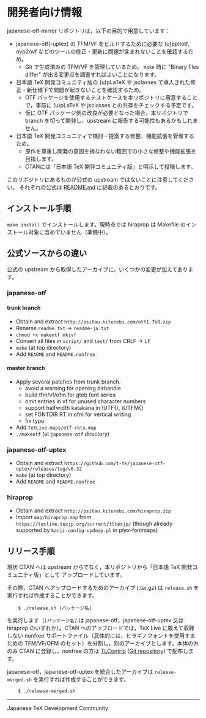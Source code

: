 # 開発者向け情報

japanese-otf-mirror リポジトリは，以下の目的で用意しています：

- japanese-otf(-uptex) の TFM/VF をビルドするために必要な
  (u)ppltotf, ovp2ovf などのツールの修正・更新に問題が含まれないことを確認するため。
    - Git で生成済みの TFM/VF を管理しているため，
      `make` 時に "Binary files differ" が出る変更点を調査すればよいことになります。
- 日本語 TeX 開発コミュニティ版の (u)pLaTeX や jsclasses
  で導入された修正・新仕様下で問題が起きないことを確認するため。
    - OTF パッケージを使用するテストケースを本リポジトリに用意することで，事前に
      (u)pLaTeX や jsclasses との共存をチェックする予定です。
    - 仮に OTF パッケージ側の改良が必要となった場合，本リポジトリで
      branch を切って開発し，upstream に報告する可能性もあるかもしれません。
- 日本語 TeX 開発コミュニティで検討・提案する修整、機能拡張を管理するため。
    - 原作を尊重し開発の意図を損なわない範囲での小さな修整や機能拡張を目指します。
    - CTANには「日本語 TeX 開発コミュニティ版」と明示して投稿します。

このリポジトリにあるものが公式の upstream ではないことに注意してください。
それぞれの公式は [README.md](./README.md) に記載のあるとおりです。

## インストール手順

`make install` でインストールします。現時点では
hiraprop は Makefile のインストール対象に含めていません（準備中）。

## 公式ソースからの違い

公式の upstream から取得したアーカイブに，いくつかの変更が加えてあります。

### japanese-otf

#### trunk branch

- Obtain and extract `http://psitau.kitunebi.com/otf1.7b8.zip`
- Rename `readme.txt` -> `readme-ja.txt`
- `chmod +x makeotf mkjvf`
- Convert all files in `script/` and `test/` from CRLF -> LF
- `make` (at top directory)
- Add `README` and `README.nonfree`

#### master branch

- Apply several patches from trunk branch.
    - avoid a warning for opening dirhandle
    - build tfm/vf/ofm for gteb font series
    - omit entries in vf for unused character numbers
    - support halfwidth katakana in \UTF{}, \UTFM{}
    - set FONTDIR RT in ofm for vertical writing
    - fix typo
- Add `TeXLive-maps/otf-cktx.map`
- `./makeotf` (at `japanese-otf` directory)

### japanese-otf-uptex

- Obtain and extract `https://github.com/t-tk/japanese-otf-uptex/releases/tag/v0.32`
- `make` (at top directory)
- Add `README` and `README.nonfree`

### hiraprop

- Obtain and extract `http://psitau.kitunebi.com/hiraprop.zip`
- Import `map/hiraprop.map` from `https://texlive.texjp.org/current/tltexjp/`
  (though already supported by `kanji-config-updmap.pl` in ptex-fontmaps)

## リリース手順

現状 CTAN へは upstream からでなく，本リポジトリから「日本語 TeX 開発コミュニティ版」として
アップロードしています。

その際，CTAN へアップロードするためのアーカイブ (.tar.gz) は
`release.sh` を実行すれば作成することができます。

````
    $ ./release.sh [パッケージ名]
````

を実行します（`[パッケージ名]` は japanese-otf，japanese-otf-uptex 又は
hiraprop のいずれか）。CTAN へのアップロードでは，TeX Live に敢えて収録しない
nonfree サポートファイル（具体的には，ヒラギノフォントを使用するための
TFM/VF/OFM のセット）を分割し，別のアーカイブとします。本体の方のみ
CTAN に登録し，nonfree の方は [TLContrib](http://contrib.texlive.info)
([Git repository](https://git.texlive.info/tlcontrib))
で配布します。

japanese-otf，japanese-otf-uptex を統合したアーカイブは
`release-merged.sh` を実行すれば作成することができます。

````
    $ ./release-merged.sh
````

----
Japanese TeX Development Community
